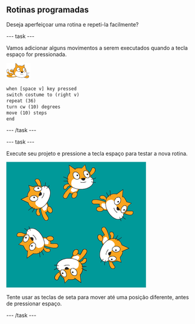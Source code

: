 ## Rotinas programadas

Deseja aperfeiçoar uma rotina e repeti-la facilmente?

--- task ---

Vamos adicionar alguns movimentos a serem executados quando a tecla espaço for pressionada.

![Gato nadador](images/swimmer-sprite.png)

```blocks3
when [space v] key pressed
switch costume to (right v)
repeat (36)
turn cw (10) degrees
move (10) steps
end
```

--- /task ---

--- task ---

Execute seu projeto e pressione a tecla espaço para testar a nova rotina.

![gato nadando ao redor](images/swim-routine.png)

Tente usar as teclas de seta para mover até uma posição diferente, antes de pressionar espaço.

--- /task ---




